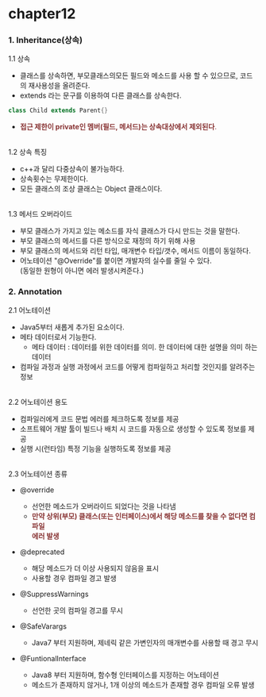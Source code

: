 # chapter12
### 1. Inheritance(상속)
1.1 상속   
* 클래스를 상속하면, 부모클래스의모든 필드와 메소드를 사용 할 수 있으므로, 코드의 재사용성을 올려준다.
* extends 라는 문구를 이용하여 다른 클래스를 상속한다.
``` java
class Child extends Parent{}
```
* <span style="color:#883333">**접근 제한이 private인 멤버(필드, 메서드)는 상속대상에서 제외된다**.</span>

<br>1.2 상속 특징  
* c++과 달리 다중상속이 불가능하다.
* 상속횟수는 무제한이다.
* 모든 클래스의 조상 클래스는 Object 클래스이다.

<br>1.3 메서드 오버라이드
* 부모 클래스가 가지고 있는 메소드를 자식 클래스가 다시 만드는 것을 말한다.	
* 부모 클래스의 메서드를 다른 방식으로 재정의 하기 위해 사용
* 부모 클래스의 메서드와 리턴 타입, 매개변수 타입/갯수, 메서드 이름이 동일하다.
* 어노테이션 "@Override"를 붙이면 개발자의 실수를 줄일 수 있다.  
	(동일한 원형이 아니면 에러 발생시켜준다.)  

### 2. Annotation
2.1 어노테이션
* Java5부터 새롭게 추가된 요소이다.
* 메타 데이터로서 기능한다. 
    * 메타 데이터 : 데이터를 위한 데이터를 의미. 한 데이터에 대한 설명을 의미 하는 데이터
* 컴파일 과정과 실행 과정에서 코드를 어떻게 컴파일하고 처리할 것인지를 알려주는 정보  

<br>2.2 어노테이션 용도
* 컴파일러에게 코드 문법 에러를 체크하도록 정보를 제공
* 소프트웨어 개발 툴이 빌드나 배치 시 코드를 자동으로 생성할 수 있도록 정보를 제공
* 실행 시(런타임) 특정 기능을 실행하도록 정보를 제공

<br>2.3 어노테이션 종류
* @override
    * 선언한 메소드가 오버라이드 되었다는 것을 나타냄
    * <span style="color:#883333">**만약 상위(부모) 클래스(또는 인터페이스)에서 해당 메소드를 찾을 수 없다면 컴파일<br> 에러 발생**</span>
    
* @deprecated
    * 해당 메소드가 더 이상 사용되지 않음을 표시
    * 사용할 경우 컴파일 경고 발생
* @SuppressWarnings
    * 선언한 곳의 컴파일 경고를 무시
* @SafeVarargs
    * Java7 부터 지원하며, 제네릭 같은 가변인자의 매개변수를 사용할 때 경고 무시
* @FuntionalInterface
    * Java8 부터 지원하며, 함수형 인터페이스를 지정하는 어노테이션
    * 메소드가 존재하지 않거나, 1개 이상의 메소드가 존재할 경우 컴파일 오류 발생